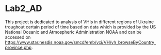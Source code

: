 # Lab2_AD

This project is dedicated to analysis of VHIs in different regions of Ukraine troughout certain period of time based on data which
is provided by the US National Oceanic and Atmospheric Administration NOAA and can be accessed on https://www.star.nesdis.noaa.gov/smcd/emb/vci/VH/vh_browseByCountry_province.php.
